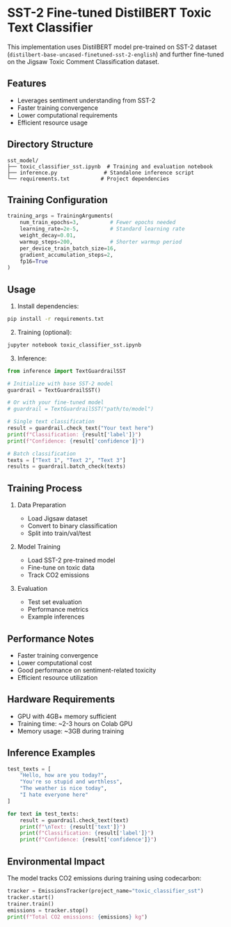 # SST-2 Fine-tuned DistilBERT Toxic Text Classifier

This implementation uses DistilBERT model pre-trained on SST-2 dataset (`distilbert-base-uncased-finetuned-sst-2-english`) and further fine-tuned on the Jigsaw Toxic Comment Classification dataset.

## Features

- Leverages sentiment understanding from SST-2
- Faster training convergence
- Lower computational requirements
- Efficient resource usage

## Directory Structure

```
sst_model/
├── toxic_classifier_sst.ipynb  # Training and evaluation notebook
├── inference.py               # Standalone inference script
└── requirements.txt          # Project dependencies
```

## Training Configuration

```python
training_args = TrainingArguments(
    num_train_epochs=3,          # Fewer epochs needed
    learning_rate=2e-5,          # Standard learning rate
    weight_decay=0.01,
    warmup_steps=200,            # Shorter warmup period
    per_device_train_batch_size=16,
    gradient_accumulation_steps=2,
    fp16=True
)
```

## Usage

1. Install dependencies:

```bash
pip install -r requirements.txt
```

2. Training (optional):

```bash
jupyter notebook toxic_classifier_sst.ipynb
```

3. Inference:

```python
from inference import TextGuardrailSST

# Initialize with base SST-2 model
guardrail = TextGuardrailSST()

# Or with your fine-tuned model
# guardrail = TextGuardrailSST("path/to/model")

# Single text classification
result = guardrail.check_text("Your text here")
print(f"Classification: {result['label']}")
print(f"Confidence: {result['confidence']}")

# Batch classification
texts = ["Text 1", "Text 2", "Text 3"]
results = guardrail.batch_check(texts)
```

## Training Process

1. Data Preparation

   - Load Jigsaw dataset
   - Convert to binary classification
   - Split into train/val/test

2. Model Training

   - Load SST-2 pre-trained model
   - Fine-tune on toxic data
   - Track CO2 emissions

3. Evaluation
   - Test set evaluation
   - Performance metrics
   - Example inferences

## Performance Notes

- Faster training convergence
- Lower computational cost
- Good performance on sentiment-related toxicity
- Efficient resource utilization

## Hardware Requirements

- GPU with 4GB+ memory sufficient
- Training time: ~2-3 hours on Colab GPU
- Memory usage: ~3GB during training

## Inference Examples

```python
test_texts = [
    "Hello, how are you today?",
    "You're so stupid and worthless",
    "The weather is nice today",
    "I hate everyone here"
]

for text in test_texts:
    result = guardrail.check_text(text)
    print(f"\nText: {result['text']}")
    print(f"Classification: {result['label']}")
    print(f"Confidence: {result['confidence']}")
```

## Environmental Impact

The model tracks CO2 emissions during training using codecarbon:

```python
tracker = EmissionsTracker(project_name="toxic_classifier_sst")
tracker.start()
trainer.train()
emissions = tracker.stop()
print(f"Total CO2 emissions: {emissions} kg")
```
